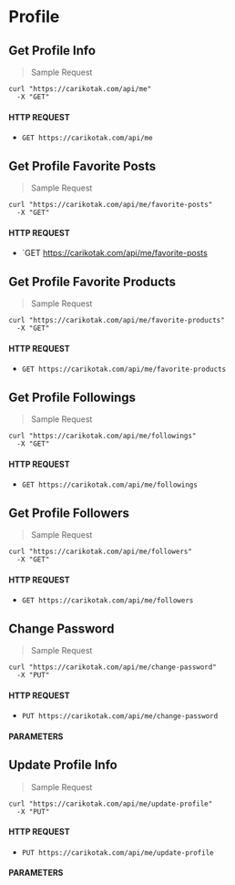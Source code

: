 # Profile

## Get Profile Info

> Sample Request

```shell
curl "https://carikotak.com/api/me"
  -X "GET"
```

#### HTTP REQUEST
- `GET https://carikotak.com/api/me`

## Get Profile Favorite Posts

> Sample Request

```shell
curl "https://carikotak.com/api/me/favorite-posts"
  -X "GET"
```

#### HTTP REQUEST
- `GET https://carikotak.com/api/me/favorite-posts

## Get Profile Favorite Products

> Sample Request

```shell
curl "https://carikotak.com/api/me/favorite-products"
  -X "GET"
```

#### HTTP REQUEST
- `GET https://carikotak.com/api/me/favorite-products`

## Get Profile Followings

> Sample Request

```shell
curl "https://carikotak.com/api/me/followings"
  -X "GET"
```

#### HTTP REQUEST
- `GET https://carikotak.com/api/me/followings`

## Get Profile Followers

> Sample Request

```shell
curl "https://carikotak.com/api/me/followers"
  -X "GET"
```

#### HTTP REQUEST
- `GET https://carikotak.com/api/me/followers`

## Change Password

> Sample Request

```shell
curl "https://carikotak.com/api/me/change-password"
  -X "PUT"
```

#### HTTP REQUEST
- `PUT https://carikotak.com/api/me/change-password`

#### PARAMETERS

## Update Profile Info

> Sample Request

```shell
curl "https://carikotak.com/api/me/update-profile"
  -X "PUT"
```

#### HTTP REQUEST
- `PUT https://carikotak.com/api/me/update-profile`

#### PARAMETERS